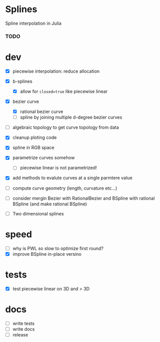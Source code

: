 # Splines
Spline interpolation in Julia


### TODO
# dev
- [x] piecewise interpolation: reduce allocation
- [x] b-splines
  - [x] allow for `closed=true` like piecewise linear
- [x] bezier curve
  - [x] rational bezier curve
  - [ ] spline by joining multiple d-degree bezier curves
- [ ] algebraic topology to get curve topology from data
- [x] cleanup ploting code
- [x] spline in RGB space
- [x] parametrize curves somehow
  - [ ] piecewise linear is not parametrized!
- [x] add methods to evalute curves at a single parmtere value
- [ ] compute curve geometry (length, curvature etc...)
- [ ] consider mergin Bezier with RationalBezier and BSpline with rational BSpline (and make rational BSpline)

- [ ] Two dimensional splines

# speed
- [ ] why is PWL so slow to optimize first round?
- [X] improve BSpline in-place versino

# tests
- [x] test piecewise linear on 3D and > 3D 

# docs
- [ ] write tests
- [ ] write docs
- [ ] release